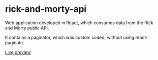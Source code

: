 # rick-and-morty-api

Web application developed in React, which consumes data from the Rick and Morty public API.

It contains a paginator, which was custom coded, without using react-paginate.

[Live preview](https://rojaslabs.github.io/rick-and-morty-api)
